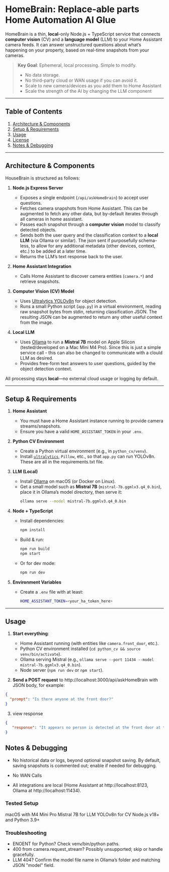 # HomeBrain: Replace-able parts Home Automation AI Glue

HomeBrain is a thin, **local**-only Node.js + TypeScript service that connects **computer vision** (CV) and a **language model** (LLM) to your Home Assistant camera feeds. It can answer unstructured questions about what’s happening on your property, based on real-time snapshots from your cameras.

> **Key Goal**: Ephemeral, local processing. Simple to modify.   
> - No data storage.
> - No third-party cloud or WAN usage if you can avoid it.  
> - Scale to new camera/devices as you add them to Home Assistant
> - Scale the strength of the AI by changing the LLM component

---

## Table of Contents

1. [Architecture & Components](#architecture--components)  
2. [Setup & Requirements](#setup--requirements)  
3. [Usage](#usage)  
4. [License](#license)  
5. [Notes & Debugging](#notes--debugging)

---

## Architecture & Components

HouseBrain is structured as follows:

1. **Node.js Express Server**  
   - Exposes a single endpoint (`/api/askHomeBrain`) to accept user questions.  
   - Fetches camera snapshots from Home Assistant.  This can be augmented to fetch any other data, but by-default iterates through all cameras in home assistant.  
   - Passes each snapshot through a **computer vision** model to classify detected objects.  
   - Sends both the user query and the classification context to a **local LLM** (via Ollama or similar).  The json sent if purposefully schema-less, to allow for any additional metadata (other devices, context, etc.) to be added at a later time. 
   - Returns the LLM’s text response back to the user.

2. **Home Assistant Integration**  
   - Calls Home Assistant to discover camera entities (`camera.*`) and retrieve snapshots.

3. **Computer Vision (CV) Model**  
   - Uses [Ultralytics YOLOv8n](https://github.com/ultralytics/ultralytics) for object detection.  
   - Runs a small Python script (`app.py`) in a virtual environment, reading raw snapshot bytes from stdin, returning classification JSON. The resulting JSON can be augmented to return any other useful context from the image.

4. **Local LLM**  
   - Uses [Ollama](https://github.com/jmorganca/ollama) to run a **Mistral 7B** model on Apple Silicon (tested/developed on a Mac Mini M4 Pro). Since this is just a simple service call - this can also be changed to communicate with a clould LLM as desired. 
   - Provides free-form text answers to user questions, guided by the object detection context.

All processing stays **local**—no external cloud usage or logging by default.

---

## Setup & Requirements

1. **Home Assistant**  
   - You must have a Home Assistant instance running to provide camera streams/snapshots.  
   - Ensure you have a valid `HOME_ASSISTANT_TOKEN` in your `.env`.

2. **Python CV Environment**  
   - Create a Python virtual environment (e.g., in `python_cv/venv`).  
   - Install [`ultralytics`](https://github.com/ultralytics/ultralytics), `Pillow`, etc., so that `app.py` can run YOLOv8n. These are all in the requirements.txt file. 

3. **LLM (Local)**  
   - Install [Ollama](https://github.com/jmorganca/ollama) on macOS (or Docker on Linux).  
   - Get a small model such as **Mistral 7B** (`mistral-7b.ggmlv3.q4_0.bin`), place it in Ollama’s model directory, then serve it:
     ```bash
     ollama serve --model mistral-7b.ggmlv3.q4_0.bin
     ```
4. **Node + TypeScript**  
   - Install dependencies:
     ```bash
     npm install
     ```
   - Build & run:
     ```bash
     npm run build
     npm start
     ```
   - Or for dev mode:
     ```bash
     npm run dev
     ```
5. **Environment Variables**  
   - Create a `.env` file with at least:
     ```bash
     HOME_ASSISTANT_TOKEN=<your_ha_token_here>
     ```

---

## Usage

1. **Start everything**:
   - Home Assistant running (with entities like `camera.front_door`, etc.).  
   - Python CV environment installed (`cd python_cv && source venv/bin/activate`).  
   - Ollama serving Mistral (e.g., `ollama serve --port 11434 --model mistral-7b.ggmlv3.q4_0.bin`).  
   - Node server (`npm run dev` or `npm start`).

2. **Send a POST request** to  http://localhost:3000/api/askHomeBrain with JSON body, for example:
```json
{
  "prompt": "Is there anyone at the front door?"
}
```
3. view response
```json
{
   "response": "It appears no person is detected at the front door at the moment."
}
```


## Notes & Debugging

- No historical data or logs, beyond optional snapshot saving. By default, saving snapshots is commented out; enable if needed for debugging.
- No WAN Calls

- All integrations are local (Home Assistant at http://localhost:8123, Ollama at http://localhost:11434).
### Tested Setup

macOS with M4 Mini Pro
Mistral 7B for LLM
YOLOv8n for CV
Node.js v18+ and Python 3.9+

### Troubleshooting

- ENOENT for Python? Check venv/bin/python paths.
- 400 from camera.request_stream? Possibly unsupported; skip or handle gracefully.
- LLM 404? Confirm the model file name in Ollama’s folder and matching JSON "model" field.
